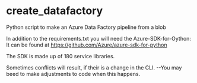 # create_datafactory
Python script to make an Azure Data Factory pipeline from a blob

In addition to the requirements.txt you will need the Azure-SDK-for-Oython:
It can be found at https://github.com/Azure/azure-sdk-for-python

The SDK is made up of 180 service libraries.

Sometimes conflicts will result, if their is a change in the CLI.
--You may beed to make adjustments to code when this happens.
